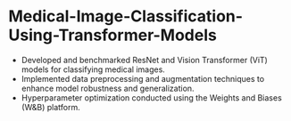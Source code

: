 # Medical-Image-Classification-Using-Transformer-Models
- Developed and benchmarked ResNet and Vision Transformer (ViT) models for classifying medical images.
- Implemented data preprocessing and augmentation techniques to enhance model robustness and generalization.
- Hyperparameter optimization conducted using the Weights and Biases (W&B) platform.
